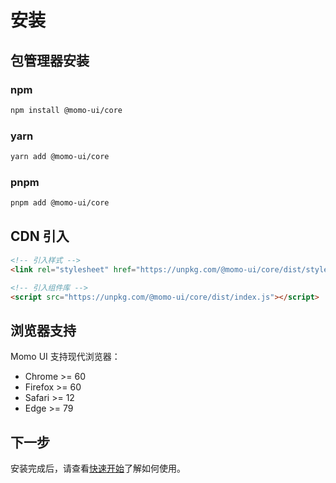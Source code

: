 # 安装

## 包管理器安装

### npm
```bash
npm install @momo-ui/core
```

### yarn
```bash
yarn add @momo-ui/core
```

### pnpm
```bash
pnpm add @momo-ui/core
```

## CDN 引入

```html
<!-- 引入样式 -->
<link rel="stylesheet" href="https://unpkg.com/@momo-ui/core/dist/style.css">

<!-- 引入组件库 -->
<script src="https://unpkg.com/@momo-ui/core/dist/index.js"></script>
```

## 浏览器支持

Momo UI 支持现代浏览器：

- Chrome >= 60
- Firefox >= 60
- Safari >= 12
- Edge >= 79

## 下一步

安装完成后，请查看[快速开始](guide/quickstart.md)了解如何使用。